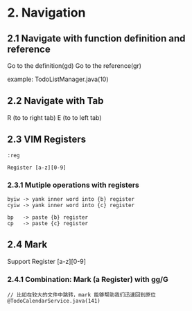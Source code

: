 # 2. Navigation

## 2.1 Navigate with function definition and reference

Go to the definition(gd)
Go to the reference(gr)

example: TodoListManager.java(10)

## 2.2 Navigate with Tab

R (to to right tab)
E (to to left tab)

## 2.3 VIM Registers

```
:reg

Register [a-z][0-9]
```

### 2.3.1 Mutiple operations with registers

```
byiw -> yank inner word into {b} register
cyiw -> yank inner word into {c} register

bp   -> paste {b} register
cp   -> paste {c} register
```

## 2.4 Mark

Support Register [a-z][0-9]

### 2.4.1 Combination: Mark (a Register) with gg/G

```
// 比如在较大的文件中跳转，mark 能够帮助我们迅速回到原位
@TodoCalendarService.java(141)
```
